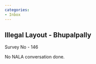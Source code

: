 ```yaml
---
categories:
- Inbox
---
```

## Illegal Layout - Bhupalpally

Survey No - 146 

No NALA conversation done.
